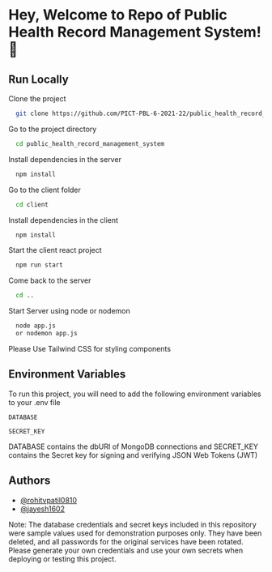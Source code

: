 
# Hey, Welcome to Repo of Public Health Record Management System! 👋


## Run Locally

Clone the project

```bash
  git clone https://github.com/PICT-PBL-6-2021-22/public_health_record_management_system
```

Go to the project directory

```bash
  cd public_health_record_management_system
```

Install dependencies in the server

```bash
  npm install
```
Go to the client folder

```bash
  cd client
```
Install dependencies in the client

```bash
  npm install
```

Start the client react project

```bash
  npm run start
```

Come back to the server

```bash
  cd ..
```
Start Server using node or nodemon

```bash
  node app.js 
  or nodemon app.js
```


Please Use Tailwind CSS for styling components
## Environment Variables

To run this project, you will need to add the following environment variables to your .env file

`DATABASE`

`SECRET_KEY`

DATABASE contains the dbURI of MongoDB connections and SECRET_KEY contains the Secret key for signing and verifying JSON Web Tokens (JWT)


## Authors

- [@rohitvpatil0810](https://www.github.com/rohitvpaitl0810)
- [@jayesh1602](https://www.github.com/jayesh1602)

Note: The database credentials and secret keys included in this repository were sample values used for demonstration purposes only. They have been deleted, and all passwords for the original services have been rotated. Please generate your own credentials and use your own secrets when deploying or testing this project.
